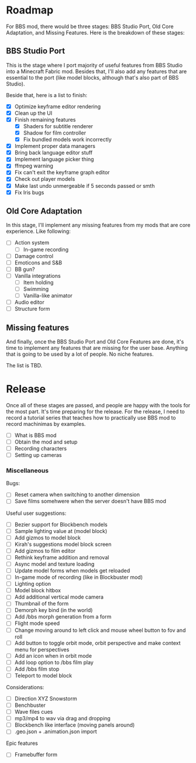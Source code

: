# Roadmap

For BBS mod, there would be three stages: BBS Studio Port, Old Core Adaptation, 
and Missing Features. Here is the breakdown of these stages:

## BBS Studio Port

This is the stage where I port majority of useful features from BBS Studio into a 
Minecraft Fabric mod. Besides that, I'll also add any features that are essential to 
the port (like model blocks, although that's also part of BBS Studio).

Beside that, here is a list to finish:

- [x] Optimize keyframe editor rendering
- [x] Clean up the UI
- [x] Finish remaining features
  - [x] Shaders for subtitle renderer
  - [x] Shadow for film controller
  - [x] Fix bundled models work incorrectly
- [x] Implement proper data managers
- [x] Bring back language editor stuff
- [x] Implement language picker thing
- [x] ffmpeg warning
- [x] Fix can't exit the keyframe graph editor
- [x] Check out player models
- [x] Make last undo unmergeable if 5 seconds passed or smth
- [x] Fix Iris bugs

## Old Core Adaptation

In this stage, I'll implement any missing features from my mods that are core 
experience. Like following:

- [ ] Action system
  - [ ] In-game recording
- [ ] Damage control
- [ ] Emoticons and S&B
- [ ] BB gun?
- [ ] Vanilla integrations
  - [ ] Item holding
  - [ ] Swimming
  - [ ] Vanilla-like animator
- [ ] Audio editor
- [ ] Structure form

## Missing features

And finally, once the BBS Studio Port and Old Core Features are done, it's time to 
implement any features that are missing for the user base. Anything that is going to 
be used by a lot of people. No niche features.

The list is TBD.

# Release

Once all of these stages are passed, and people are happy with the tools for the most 
part. It's time preparing for the release. For the release, I need to record a tutorial 
series that teaches how to practically use BBS mod to record machinimas by examples.

- [ ] What is BBS mod
- [ ] Obtain the mod and setup
- [ ] Recording characters
- [ ] Setting up cameras

### Miscellaneous

Bugs:

- [ ] Reset camera when switching to another dimension
- [ ] Save films somehwere when the server doesn't have BBS mod

Useful user suggestions:

- [ ] Bezier support for Blockbench models
- [ ] Sample lighting value at (model block)
- [ ] Add gizmos to model block
- [ ] Kirah's suggestions model block screen
- [ ] Add gizmos to film editor
- [ ] Rethink keyframe addition and removal
- [ ] Async model and texture loading
- [ ] Update model forms when models get reloaded
- [ ] In-game mode of recording (like in Blockbuster mod)
- [ ] Lighting option
- [ ] Model block hitbox
- [ ] Add additional vertical mode camera
- [ ] Thumbnail of the form
- [ ] Demorph key bind (in the world)
- [ ] Add /bbs morph generation from a form
- [ ] Flight mode speed
- [ ] Change moving around to left click and mouse wheel button to fov and roll
- [ ] Add button to toggle orbit mode, orbit perspective and make context menu for perspectives
- [ ] Add an icon when in orbit mode
- [ ] Add loop option to /bbs film play
- [ ] Add /bbs film stop
- [ ] Teleport to model block

Considerations:

- [ ] Direction XYZ Snowstorm
- [ ] Benchbuster
- [ ] Wave files cues
- [ ] mp3/mp4 to wav via drag and dropping
- [ ] Blockbench like interface (moving panels around)
- [ ] .geo.json + .animation.json import

Epic features

- [ ] Framebuffer form 